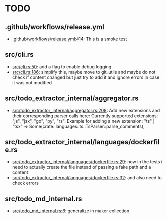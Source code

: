 # TODO
## .github/workflows/release.yml
* [.github/workflows/release.yml:414](.github/workflows/release.yml#L414): This is a smoke test

## src/cli.rs
* [src/cli.rs:50](src/cli.rs#L50): add a flag to enable debug logging
* [src/cli.rs:186](src/cli.rs#L186): simplify this, maybe move to git_utils and maybe do not check if content changed but just try to add it and ignore errors in case it was not modified

## src/todo_extractor_internal/aggregator.rs
* [src/todo_extractor_internal/aggregator.rs:208](src/todo_extractor_internal/aggregator.rs#L208): Add new extensions and their corresponding parser calls here: Currently supported extensions: "js", "jsx", "go", "py", "rs". Example for adding a new extension: "ts" | "tsx" => Some(crate::languages::ts::TsParser::parse_comments),

## src/todo_extractor_internal/languages/dockerfile.rs
* [src/todo_extractor_internal/languages/dockerfile.rs:29](src/todo_extractor_internal/languages/dockerfile.rs#L29): now in the tests i need to actually create the file instead of passing a fake path and a content
* [src/todo_extractor_internal/languages/dockerfile.rs:32](src/todo_extractor_internal/languages/dockerfile.rs#L32): and also need to check errors

## src/todo_md_internal.rs
* [src/todo_md_internal.rs:6](src/todo_md_internal.rs#L6): generalize in maker collection
